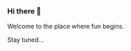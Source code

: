 ### Hi there 👋

Welcome to the place where fun begins.

Stay tuned...

<!--
**simun-ivanac/simun-ivanac** is a ✨ _special_ ✨ repository because its `README.md` (this file) appears on your GitHub profile.

Here are some ideas to get you started:

- 🔭 I’m currently working on ...
- 🌱 I’m currently learning ...
- 👯 I’m looking to collaborate on ...
- 🤔 I’m looking for help with ...
- 💬 Ask me about ...
- 📫 How to reach me: ...
- 😄 Pronouns: ...
- ⚡ Fun fact: ...

[![GitHub stats](https://github-readme-stats.vercel.app/api?username=simun-ivanac&hide=stars&theme=react)](https://github.com/simun-ivanac/github-readme-stats)
-->
